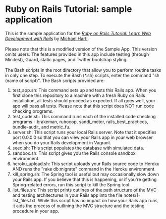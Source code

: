 # Ruby on Rails Tutorial: sample application

This is the sample application for the 
[*Ruby on Rails Tutorial: 
Learn Web Development with Rails*](http://www.railstutorial.org/)
by [Michael Hartl](http://www.michaelhartl.com/).
<br><br>
Please note that this is a modified version of the Sample App.  This version 
omits users.  The features provided in this app include testing (through 
Minitest), Guard, static pages, and Twitter bootstrap styling.
<br><br>
The Bash scripts in the root directory that allow you to perform routine 
tasks in only one step.  To execute the Bash (*.sh) scripts, enter the 
command "sh (name of script)". The Bash scripts provided are:

1.  test_app.sh: This command sets up and tests this Rails app.  When you first
clone this repository to a machine with a fresh Ruby on Rails installation, 
all tests should proceed as expected.  If all goes well, your app will 
pass all tests.  Please note that this script does NOT run code checking 
programs.
2.  test_code.sh: This command runs each of the installed code checking 
programs - brakeman, rubocop, sandi_meter, rails_best_practices, bundle-audit,
and metric_fu.
3.  server.sh: This script runs your local Rails server. Note that it 
specifies port 0.0.0.0 so that you can view your Rails app in your web browser 
when you do your Rails development in Vagrant.
4.  seed.sh: This script populates the database with simulated data.
5.  sandbox.sh: This script gives you the Rails console sandbox environment.
6.  heroku_upload.sh: This script uploads your Rails source code to Heroku 
AND runs the "rake db:migrate" command in the Heroku environment.
7.  kill_spring.sh: The Spring tool is useful but may occasionally slow 
down your Rails app. If you believe that this is happening, or if you're 
getting Spring-related errors, run this script to kill the Spring tool.
8.  list_files.sh: This script prints outlines of the path structure of 
the MVC and testing architectures in your Rails app into the file 
notes/1-list_files.txt. While this script has no impact on how your Rails 
app runs, it aids the process of outlining the MVC structure and the testing 
procedure in your app.
